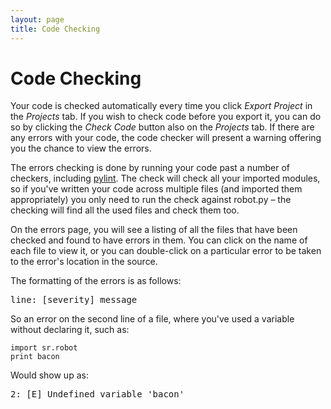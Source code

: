 ```yaml
---
layout: page
title: Code Checking
---
```


Code Checking
=============

Your code is checked automatically every time you click _Export Project_ in the _Projects_ tab.
If you wish to check code before you export it, you can do so by clicking the _Check Code_ button also on the _Projects_ tab.
If there are any errors with your code, the code checker will present a warning offering you the chance to view the errors.

The errors checking is done by running your code past a number of checkers,
 including [pylint](http://www.logilab.org/project/pylint).
The check will check all your imported modules,
 so if you've written your code across multiple files (and imported them appropriately)
 you only need to run the check against robot.py &ndash; the checking will find all the used files and check them too.

On the errors page, you will see a listing of all the files that have been checked and found to have errors in them.
You can click on the name of each file to view it,
 or you can double-click on a particular error to be taken to the error's location in the source.

The formatting of the errors is as follows:

<pre class="not-code">
line: [severity] message
</pre>

So an error on the second line of a file,
 where you've used a variable without declaring it,
 such as:

~~~~~ .python
import sr.robot
print bacon
~~~~~

Would show up as:
<pre class="not-code">
2: [E] Undefined variable 'bacon'
</pre>
